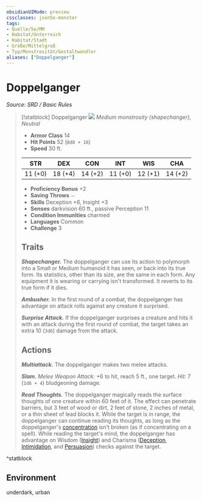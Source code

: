 ```yaml
---
obsidianUIMode: preview
cssclasses: json5e-monster
tags:
- Quelle/5e/MM
- Habitat/Unterreich
- Habitat/Stadt
- Größe/Mittelgroß
- Typ/Monstrosität/Gestaltwandler
aliases: ["Doppelganger"]
---
```

# Doppelganger
*Source: SRD / Basic Rules*  

> [!statblock] Doppelganger
> ![](compendium/bestiary/monstrosity/token/doppelganger.png#token)
> *Medium monstrosity (shapechanger), Neutral*
> 
> - **Armor Class** 14 
> - **Hit Points** 52 (`8d8 + 16`)
> - **Speed** 30 ft.
> 
> |STR|DEX|CON|INT|WIS|CHA|
> |:---:|:---:|:---:|:---:|:---:|:---:|
> |11 (+0)|18 (+4)|14 (+2)|11 (+0)|12 (+1)|14 (+2)|
> 
> - **Proficiency Bonus** +2
> - **Saving Throws** ⏤
> - **Skills** Deception +6, Insight +3
> - **Senses** darkvision 60 ft., passive Perception 11
> - **Condition Immunities** charmed
> - **Languages** Common
> - **Challenge** 3
> 
> ## Traits
> 
> ***Shapechanger.*** The doppelganger can use its action to polymorph into a Small or Medium humanoid it has seen, or back into its true form. Its statistics, other than its size, are the same in each form. Any equipment it is wearing or carrying isn't transformed. It reverts to its true form if it dies.
> 
> ***Ambusher.*** In the first round of a combat, the doppelganger has advantage on attack rolls against any creature it surprised.
> 
> ***Surprise Attack.*** If the doppelganger surprises a creature and hits it with an attack during the first round of combat, the target takes an extra 10 (`3d6`) damage from the attack.
> 
> ## Actions
> 
> ***Multiattack.*** The doppelganger makes two melee attacks.
> 
> ***Slam.*** *Melee Weapon Attack:* +6 to hit, reach 5 ft., one target. *Hit:* 7 (`1d6 + 4`) bludgeoning damage.
> 
> ***Read Thoughts.*** The doppelganger magically reads the surface thoughts of one creature within 60 feet of it. The effect can penetrate barriers, but 3 feet of wood or dirt, 2 feet of stone, 2 inches of metal, or a thin sheet of lead blocks it. While the target is in range, the doppelganger can continue reading its thoughts, as long as the doppelganger's [concentration](rules/conditions.md#concentration) isn't broken (as if concentrating on a spell). While reading the target's mind, the doppelganger has advantage on Wisdom ([Insight](rules/skills.md#Insight)) and Charisma ([Deception](rules/skills.md#Deception), [Intimidation](rules/skills.md#Intimidation), and [Persuasion](rules/skills.md#Persuasion)) checks against the target.
^statblock

## Environment

underdark, urban